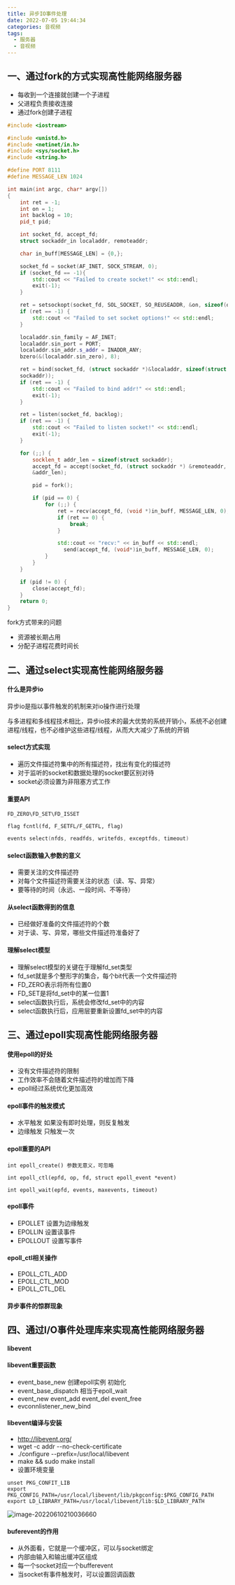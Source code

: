 ```yaml
---
title: 异步IO事件处理
date: 2022-07-05 19:44:34
categories: 音视频
tags:
  - 服务器	
  - 音视频
---
```


## 一、通过fork的方式实现高性能网络服务器

- 每收到一个连接就创建一个子进程
- 父进程负责接收连接
- 通过fork创建子进程

```c++
#include <iostream>

#include <unistd.h>
#include <netinet/in.h>
#include <sys/socket.h>
#include <string.h>

#define PORT 8111
#define MESSAGE_LEN 1024

int main(int argc, char* argv[])
{
    int ret = -1;
    int on = 1;
    int backlog = 10;
    pid_t pid;

    int socket_fd, accept_fd;
    struct sockaddr_in localaddr, remoteaddr;

    char in_buff[MESSAGE_LEN] = {0,};

    socket_fd = socket(AF_INET, SOCK_STREAM, 0);
    if (socket_fd == -1){
        std::cout << "Failed to create socket!" << std::endl;
        exit(-1);
    }

    ret = setsockopt(socket_fd, SOL_SOCKET, SO_REUSEADDR, &on, sizeof(on));
    if (ret == -1) {
        std::cout << "Failed to set socket options!" << std::endl;
    }

    localaddr.sin_family = AF_INET;
    localaddr.sin_port = PORT;
    localaddr.sin_addr.s_addr = INADDR_ANY;
    bzero(&(localaddr.sin_zero), 8);

    ret = bind(socket_fd, (struct sockaddr *)&localaddr, sizeof(struct
    sockaddr));
    if (ret == -1) {
        std::cout << "Failed to bind addr!" << std::endl;
        exit(-1);
    }

    ret = listen(socket_fd, backlog);
    if (ret == -1) {
        std::cout << "Failed to listen socket!" << std::endl;
        exit(-1);
    }

    for (;;) {
        socklen_t addr_len = sizeof(struct sockaddr);
        accept_fd = accept(socket_fd, (struct sockaddr *) &remoteaddr,
        &addr_len);

        pid = fork();

        if (pid == 0) {
            for (;;) {
                ret = recv(accept_fd, (void *)in_buff, MESSAGE_LEN, 0);
                if (ret == 0) {
                    break;
                }

                std::cout << "recv:" << in_buff << std::endl;
                  send(accept_fd, (void*)in_buff, MESSAGE_LEN, 0);
            }
        }
    }

    if (pid != 0) {
        close(accept_fd);
    }
    return 0;
}  
```



fork方式带来的问题

- 资源被长期占用
- 分配子进程花费时间长



## 二、通过select实现高性能网络服务器

#### 什么是异步io

异步io是指以事件触发的机制来对io操作进行处理

与多进程和多线程技术相比，异步io技术的最大优势的系统开销小，系统不必创建进程/线程，也不必维护这些进程/线程，从而大大减少了系统的开销

#### select方式实现

- 遍历文件描述符集中的所有描述符，找出有变化的描述符
- 对于监听的socket和数据处理的socket要区别对待
- socket必须设置为非阻塞方式工作

#### 重要API

```
FD_ZERO\FD_SET\FD_ISSET
```

```
flag fcntl(fd, F_SETFL/F_GETFL, flag)
```

```c++
events select(nfds, readfds, writefds, exceptfds, timeout)
```

#### select函数输入参数的意义

- 需要关注的文件描述符
- 对每个文件描述符需要关注的状态（读、写、异常）
- 要等待的时间（永远、一段时间、不等待）

#### 从select函数得到的信息

- 已经做好准备的文件描述符的个数
- 对于读、写、异常，哪些文件描述符准备好了

#### 理解select模型

- 理解select模型的关键在于理解fd_set类型
- fd_set就是多个整形字的集合，每个bit代表一个文件描述符
- FD_ZERO表示将所有位置0
- FD_SET是将fd_set中的某一位置1
- select函数执行后，系统会修改fd_set中的内容
- select函数执行后，应用层要重新设置fd_set中的内容



## 三、通过epoll实现高性能网络服务器

#### 使用epoll的好处

- 没有文件描述符的限制
- 工作效率不会随着文件描述符的增加而下降 
- epoll经过系统优化更加高效

#### epoll事件的触发模式

- 水平触发 如果没有即时处理，则反复触发
- 边缘触发 只触发一次

#### epoll重要的API

```
int epoll_create() 参数无意义，可忽略
```

```
int epoll_ctl(epfd, op, fd, struct epoll_event *event)
```

```
int epoll_wait(epfd, events, maxevents, timeout)
```

#### epoll事件

- EPOLLET	设置为边缘触发
- EPOLLIN     设置读事件
- EPOLLOUT   设置写事件

#### epoll_ctl相关操作

- EPOLL_CTL_ADD
- EPOLL_CTL_MOD
- EPOLL_CTL_DEL

#### 异步事件的惊群现象



## 四、通过I/O事件处理库来实现高性能网络服务器

#### libevent

#### libevent重要函数

- event_base_new 创建epoll实例 初始化
- event_base_dispatch 相当于epoll_wait
- event_new event_add event_del event_free
- evconnlistener_new_bind 

#### libevent编译与安装

- http://libevent.org/
- wget -c addr --no-check-certificate
- ./configure --prefix=/usr/local/libevent
- make && sudo make install
- 设置环境变量

```
unset PKG_CONFIT_LIB
export PKG_CONFIG_PATH=/usr/local/libevent/lib/pkgconfig:$PKG_CONFIG_PATH
export LD_LIBRARY_PATH=/usr/local/libevent/lib:$LD_LIBRARY_PATH
```

![image-20220610210036660](异步IO事件处理/image-20220610210036660.png)

#### buferevent的作用

- 从外面看，它就是一个缓冲区，可以与socket绑定
- 内部由输入和输出缓冲区组成
- 每一个socket对应一个bufferevent
- 当socket有事件触发时，可以设置回调函数

